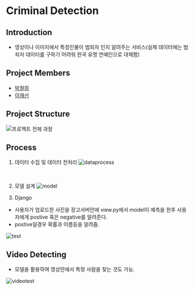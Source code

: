 # Criminal Detection
## Introduction
  - 영상이나 이미지에서 특정인물이 범죄자 인지 알려주는 서비스(실제 데이터에는 범죄자 데이터를 구하기 어려워 한국 유명 연예인으로 대체함)
  
## Project Members
  - [박철희](https://github.com/PARKCHEOLHEE-lab)
  - [이재선](https://github.com/Sun1203)
 
## Project Structure
![프로젝트 전체 과정](https://user-images.githubusercontent.com/84012715/141407901-97b46a10-43fa-485d-864d-ba7f428e49e1.PNG)
  
## Process
1. 데이터 수집 및 데이터 전처리
![dataprocess](https://user-images.githubusercontent.com/84012715/141739892-b423b6d6-d6d4-4c85-8224-14af68fce4e3.PNG)
<br>
 

2. 모델 설계
![model](https://user-images.githubusercontent.com/84012715/141740259-871614c6-57cf-4b35-986a-f001296f42ed.PNG)

3. Django
  - 사용자가 업로드한 사진을 장고서버안에 view.py에서 model이 예측을 한후 사용자에게 postive 혹은 negative를 알려준다. 
  - postive일경우 확률과 이름등을 알려줌.
  
  ![test](https://user-images.githubusercontent.com/84012715/141742285-3299b1e8-c065-4fed-a23d-7d0b42b4016a.gif)

## Video Detecting
  - 모델을 활용하여 영상안에서 특정 사람을 찾는 것도 가능.


  ![videotest](https://user-images.githubusercontent.com/84012715/141743760-dd3bd8b5-a0e4-4109-9880-bdd59a2af663.gif)
